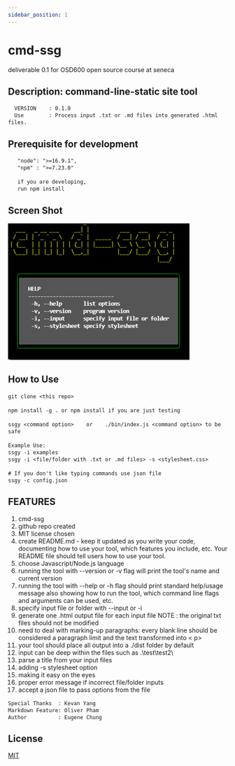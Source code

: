 ```yaml
---
sidebar_position: 1
---
```


# cmd-ssg

deliverable 0.1 for OSD600 open source course at seneca

## Description: command-line-static site tool

```text
  VERSION    : 0.1.0
  Use        : Process input .txt or .md files into generated .html files.
```

## Prerequisite for development

```text
   "node": ">=16.9.1",
   "npm" : ">=7.23.0"

   if you are developing,
   run npm install
```

## Screen Shot

![image](../static/img/cmd-ssg-img1.png)

## How to Use

```text
git clone <this repo>

npm install -g . or npm install if you are just testing

ssgy <command option>    or    ./bin/index.js <command option> to be safe

Example Use:
ssgy -i examples
ssgy -i <file/folder with .txt or .md files> -s <stylesheet.css>

# If you don't like typing commands use json file
ssgy -c config.json
```

## FEATURES

1. cmd-ssg
2. github repo created
3. MIT license chosen
4. create README.md - keep it updated as you write your code, documenting how to use your tool, which features you include, etc. Your README file should tell users how to use your tool.
5. choose Javascript/Node.js language
6. running the tool with --version or -v flag will print the tool's name and current version
7. running the tool with --help or -h flag should print standard help/usage message also showing how to run the tool, which command line flags and arguments can be used, etc.
8. specify input file or folder with --input or -i
9. generate one .html output file for each input file
   NOTE : the original txt files should not be modified
10. need to deal with marking-up paragraphs: every blank line should be considered a paragraph limit and the text transformed into < p>
11. your tool should place all output into a ./dist folder by default
12. input can be deep within the files such as .\test\test2\
13. parse a title from your input files
14. adding -s stylesheet option
15. making it easy on the eyes
16. proper error message if incorrect file/folder inputs
17. accept a json file to pass options from the file

```text
Special Thanks  : Kevan Yang
Markdown Feature: Oliver Pham
Author          : Eugene Chung
```

## License

[MIT](../LICENSE)
